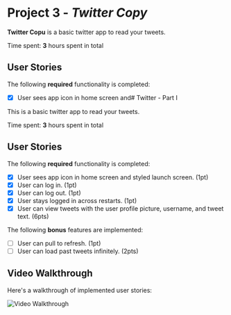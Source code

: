 # Project 3 - *Twitter Copy*

**Twitter Copu** is a basic twitter app to read your tweets.

Time spent: **3** hours spent in total

## User Stories

The following **required** functionality is completed:

- [x] User sees app icon in home screen and# Twitter - Part I

This is a basic twitter app to read your tweets.

Time spent: **3** hours spent in total

## User Stories

The following **required** functionality is completed:

- [x] User sees app icon in home screen and styled launch screen. (1pt)
- [x] User can log in. (1pt)
- [x] User can log out. (1pt)
- [x] User stays logged in across restarts. (1pt)
- [x] User can view tweets with the user profile picture, username, and tweet text. (6pts)

The following **bonus** features are implemented:

- [ ] User can pull to refresh. (1pt)
- [ ] User can load past tweets infinitely. (2pts)

## Video Walkthrough

Here's a walkthrough of implemented user stories:

<img src='http://g.recordit.co/xKVwjLZ60H.gif' title='Video Walkthrough' width='' alt='Video Walkthrough' />
